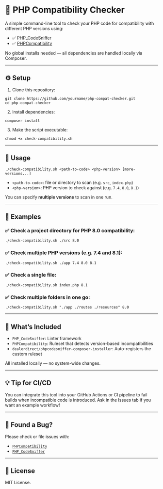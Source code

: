 # 🧪 PHP Compatibility Checker

A simple command-line tool to check your PHP code for compatibility with different PHP versions using:

- ✅ [PHP_CodeSniffer](https://github.com/squizlabs/PHP_CodeSniffer)
- ✅ [PHPCompatibility](https://github.com/PHPCompatibility/PHPCompatibility)

No global installs needed — all dependencies are handled locally via Composer.

---

## ⚙️ Setup

1. Clone this repository:

```
git clone https://github.com/yourname/php-compat-checker.git
cd php-compat-checker
```

2. Install dependencies:

```
composer install
```

3. Make the script executable:

```
chmod +x check-compatibility.sh
```

---

## 🚀 Usage

```
./check-compatibility.sh <path-to-code> <php-version> [more-versions...]
```

- `<path-to-code>`: file or directory to scan (e.g. `src`, `index.php`)
- `<php-version>`: PHP version to check against (e.g. `7.4`, `8.0`, `8.1`)

You can specify **multiple versions** to scan in one run.

---

## 📌 Examples

### ✅ Check a project directory for PHP 8.0 compatibility:

```
./check-compatibility.sh ./src 8.0
```

### ✅ Check multiple PHP versions (e.g. 7.4 and 8.1):

```
./check-compatibility.sh ./app 7.4 8.0 8.1
```

### ✅ Check a single file:

```
./check-compatibility.sh index.php 8.1
```

### ✅ Check multiple folders in one go:

```
./check-compatibility.sh "./app ./routes ./resources" 8.0
```

---

## 🔧 What’s Included

- `PHP_CodeSniffer`: Linter framework
- `PHPCompatibility`: Ruleset that detects version-based incompatibilities
- `dealerdirect/phpcodesniffer-composer-installer`: Auto-registers the custom ruleset

All installed locally — no system-wide changes.

---

## 💡 Tip for CI/CD

You can integrate this tool into your GitHub Actions or CI pipeline to fail builds when incompatible code is introduced. Ask in the Issues tab if you want an example workflow!

---

## 🐛 Found a Bug?

Please check or file issues with:

- [`PHPCompatibility`](https://github.com/PHPCompatibility/PHPCompatibility/issues)
- [`PHP_CodeSniffer`](https://github.com/squizlabs/PHP_CodeSniffer/issues)

---

## 📄 License

MIT License.